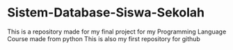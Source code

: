 # Sistem-Database-Siswa-Sekolah
This is a repository made for my final project for my Programming Language Course made from python
This is also my first repository for github
